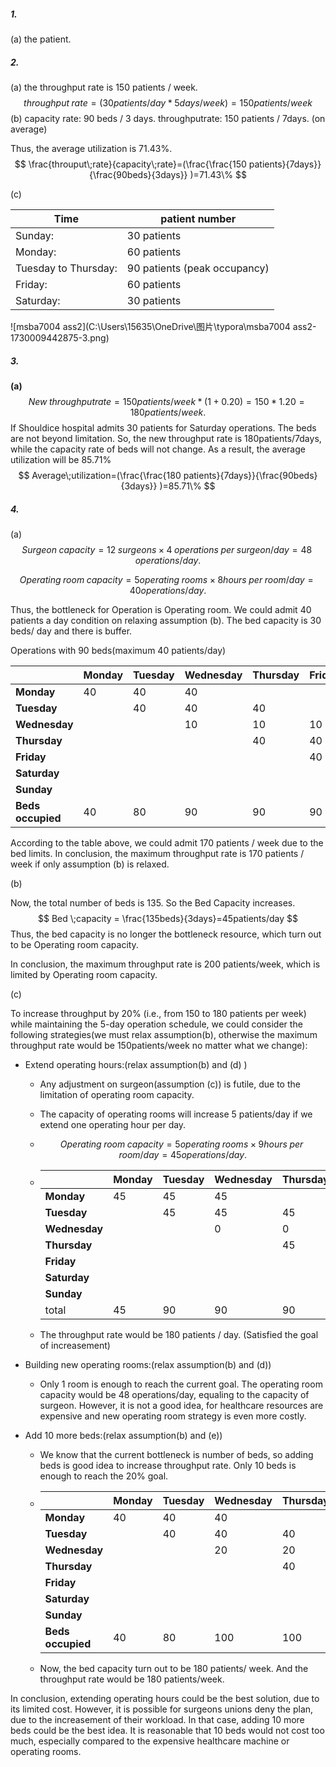 ##### 1.

(a) the patient.

##### 2.

(a) the throughput rate is 150 patients / week.
$$
throughput\;rate=(30 patients / day * 5 days / week)=150patients/week
$$
(b) capacity rate: 90 beds / 3 days. throughputrate: 150 patients / 7days. (on average)

Thus, the average utilization is 71.43%.
$$
\frac{throuput\;rate}{capacity\;rate}=(\frac{\frac{150 patients}{7days}}{\frac{90beds}{3days}} )=71.43\%
$$


(c)

| Time                 | patient number               |
| -------------------- | ---------------------------- |
| Sunday:              | 30 patients                  |
| Monday:              | 60 patients                  |
| Tuesday to Thursday: | 90 patients (peak occupancy) |
| Friday:              | 60 patients                  |
| Saturday:            | 30 patients                  |

![msba7004 ass2](C:\Users\15635\OneDrive\图片\typora\msba7004 ass2-1730009442875-3.png)

##### **3.**

**(a)** 
$$
New\;throughput rate=150patients/week* (1+0.20) =150*1.20=180patients/week.
$$
If Shouldice hospital admits 30 patients for Saturday operations. The beds are not beyond limitation. So, the new throughput rate is 180patients/7days, while the capacity rate of beds will not change. As a result, the average utilization will be 85.71%
$$
Average\;utilization=(\frac{\frac{180 patients}{7days}}{\frac{90beds}{3days}} )=85.71\%
$$

##### **4.**

(a) 
$$
Surgeon\;capacity=12\;surgeons×4\;operations \;per \;surgeon/day=48\;operations/day.
$$

$$
Operating \;room\; capacity=5operating\;rooms×8hours\; per\;room/day=40operations/ day.
$$

Thus, the bottleneck for Operation is Operating room. We could admit 40 patients a day condition on relaxing assumption (b). The bed capacity is 30 beds/ day and there is buffer.

Operations with 90 beds(maximum 40 patients/day)

|                   | Monday | Tuesday | Wednesday | Thursday | Friday | Saturday | Sunday |
| ----------------- | ------ | ------- | --------- | -------- | ------ | -------- | ------ |
| **Monday**        | 40     | 40      | 40        |          |        |          |        |
| **Tuesday**       |        | 40      | 40        | 40       |        |          |        |
| **Wednesday**     |        |         | 10        | 10       | 10     |          |        |
| **Thursday**      |        |         |           | 40       | 40     | 40       |        |
| **Friday**        |        |         |           |          | 40     | 40       | 40     |
| **Saturday**      |        |         |           |          |        |          |        |
| **Sunday**        |        |         |           |          |        |          |        |
| **Beds occupied** | 40     | 80      | 90        | 90       | 90     | 80       | 40     |

According to the table above, we could admit 170 patients / week due to the bed limits. In conclusion, the maximum throughput rate is 170 patients / week if only assumption (b) is relaxed.

(b) 

Now, the total number of beds is 135. So the Bed Capacity increases.
$$
Bed \;capacity = \frac{135beds}{3days}=45patients/day
$$
Thus, the bed capacity is no longer the bottleneck resource, which turn out to be Operating room capacity. 

In conclusion, the maximum throughput rate is 200 patients/week, which is limited by Operating room capacity.

(c)

To increase throughput by 20% (i.e., from 150 to 180 patients per week) while maintaining the 5-day operation schedule, we could consider the following strategies(we must relax assumption(b), otherwise the maximum throughput rate would be 150patients/week no matter what we change):

- Extend operating hours:(relax assumption(b) and (d) )

  - Any adjustment on surgeon(assumption (c)) is futile, due to the limitation of operating room capacity.

  - The capacity of operating rooms will increase 5 patients/day if we extend one operating hour per day.

  - $$
    Operating \; room\;capacity =5operating\;rooms×9hours\; per\;room/day=45operations/ day.
    $$

  - |               | Monday | Tuesday | Wednesday | Thursday | Friday | Saturday | Sunday |
    | ------------- | ------ | ------- | --------- | -------- | ------ | -------- | ------ |
    | **Monday**    | 45     | 45      | 45        |          |        |          |        |
    | **Tuesday**   |        | 45      | 45        | 45       |        |          |        |
    | **Wednesday** |        |         | 0         | 0        | 0      |          |        |
    | **Thursday**  |        |         |           | 45       | 45     | 45       |        |
    | **Friday**    |        |         |           |          | 45     | 45       | 45     |
    | **Saturday**  |        |         |           |          |        |          |        |
    | **Sunday**    |        |         |           |          |        |          |        |
    | total         | 45     | 90      | 90        | 90       | 90     | 90       | 45     |

  - The throughput rate would be 180 patients / day. (Satisfied the goal of increasement)

- Building new operating rooms:(relax assumption(b) and (d))

  - Only 1 room is enough to reach the current goal. The operating room capacity would be 48 operations/day, equaling to the capacity of surgeon. However, it is not a good idea, for healthcare resources are expensive and new operating room strategy is even more costly.

- Add 10 more beds:(relax assumption(b) and (e))

  - We know that the current bottleneck is number of beds, so adding beds is good idea to increase throughput rate. Only 10 beds is enough to reach the 20% goal.

  - |                   | Monday | Tuesday | Wednesday | Thursday | Friday | Saturday | Sunday |
    | ----------------- | ------ | ------- | --------- | -------- | ------ | -------- | ------ |
    | **Monday**        | 40     | 40      | 40        |          |        |          |        |
    | **Tuesday**       |        | 40      | 40        | 40       |        |          |        |
    | **Wednesday**     |        |         | 20        | 20       | 20     |          |        |
    | **Thursday**      |        |         |           | 40       | 40     | 40       |        |
    | **Friday**        |        |         |           |          | 40     | 40       | 40     |
    | **Saturday**      |        |         |           |          |        |          |        |
    | **Sunday**        |        |         |           |          |        |          |        |
    | **Beds occupied** | 40     | 80      | 100       | 100      | 90     | 80       | 40     |

  - Now, the bed capacity turn out to be 180 patients/ week. And the throughput rate would be 180 patients/week.

In conclusion, extending operating hours could be the best solution, due to its limited cost. However, it is possible for surgeons unions deny the plan, due to the increasement of their workload. In that case, adding 10 more beds could be the best idea. It is reasonable that 10 beds would not cost too much, especially compared to the expensive healthcare machine or operating rooms.

